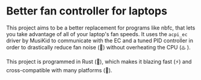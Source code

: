 # Better fan controller for laptops

This project aims to be a better replacement for programs like nbfc, that lets you take advantage of all of your laptop's fan speeds. It uses the `acpi_ec` driver by MusiKid to communicate with the EC and a tuned PID controller in order to drastically reduce fan noise (🤫) without overheating the CPU (♨️ ).

This project is programmed in Rust (🚀), which makes it blazing fast (⚡) and cross-compatible with many platforms (🌈).
